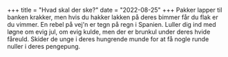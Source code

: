 +++
title = "Hvad skal der ske?"
date = "2022-08-25"
+++
Pakker lapper til banken krakker, men hvis du hakker lakken på deres bimmer får du flak er du vimmer. En rebel på vej'n er tegn på regn i Spanien. Luller dig ind med løgne om evig jul, om evig kulde, men der er brunkul under deres hvide fåreuld. Skider de unge i deres hungrende munde for at få nogle runde nuller i deres pengepung.
